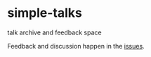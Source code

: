 # simple-talks
talk archive and feedback space

Feedback and discussion happen in the [issues](https://github.com/dudung/simple-talks/issues).
